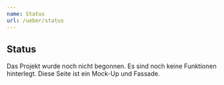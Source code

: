 ```yaml
---
name: Status
url: /ueber/status
---
```

## Status

Das Projekt wurde noch nicht begonnen. Es sind noch keine Funktionen hinterlegt. Diese Seite ist ein Mock-Up und Fassade.
